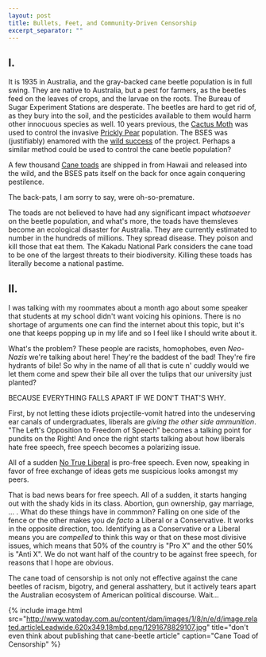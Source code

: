 ```yaml
---
layout: post
title: Bullets, Feet, and Community-Driven Censorship
excerpt_separator: ""
---
```


## I.

It is 1935 in Australia, and the gray-backed cane beetle population is in full swing. They are native to Australia, but a pest for farmers, as the beetles feed on the leaves of crops, and the larvae on the roots. The Bureau of Sugar Experiment Stations are desperate. The beetles are hard to get rid of, as they bury into the soil, and the pesticides available to them would harm other innocuous species as well.
10 years previous, the [Cactus Moth](https://en.wikipedia.org/wiki/Cactoblastis_cactorum) was used to control the invasive [Prickly Pear](https://en.wikipedia.org/wiki/Opuntia_stricta) population. The BSES was (justifiably) enamored with the [wild success](http://www.sciencedirect.com/science/article/pii/S1049964498906089) of the project. Perhaps a similar method could be used to control the cane beetle population? 

A few thousand [Cane toads](https://en.wikipedia.org/wiki/Cane_toad) are shipped in from Hawaii and released into the wild, and the BSES pats itself on the back for once again conquering pestilence. 

The back-pats, I am sorry to say, were oh-so-premature.

The toads are not believed to have had any significant impact *whatsoever* on the beetle population, and what's more, the toads have themsleves become an ecological disaster for Australia. They are currently estimated to number in the hundreds of millions. They spread disease. They poison and kill those that eat them. The Kakadu National Park considers the cane toad to be one of the largest threats to their biodiversity. Killing these toads has literally become a national pastime.

## II.

I was talking with my roommates about a month ago about some speaker that students at my school didn't want voicing his opinions. There is no shortage of arguments one can find the internet about this topic, but it's one that keeps popping up in my life and so I feel like I should write about it. 


What's the problem? These people are racists, homophobes, even *Neo-Nazis* we're talking about here! They're the baddest of the bad! They're fire hydrants of bile! So why in the name of all that is cute n' cuddly would we let them come and spew their bile all over the tulips that our university just planted?

BECAUSE EVERYTHING FALLS APART IF WE DON'T THAT'S WHY.

First, by not letting these idiots projectile-vomit hatred into the undeserving ear canals of undergraduates, liberals are *giving the other side ammunition*. "The Left's Opposition to Freedom of Speech" becomes a talking point for pundits on the Right! And once the right starts talking about how liberals hate free speech, free speech becomes a polarizing issue.

All of a sudden [No True Liberal](https://en.wikipedia.org/wiki/No_true_Scotsman) is pro-free speech. Even now, speaking in favor of free exchange of ideas gets me suspicious looks amongst my peers.

That is bad news bears for free speech. All of a sudden, it starts hanging out with the shady kids in its class. Abortion, gun ownership, gay marriage, ... . What do these things have in commmon? Falling on one side of the fence or the other makes you *de facto* a Liberal or a Conservative. It works in the opposite direction, too. Identifying as a Conservative or a Liberal means you are *compelled* to think this way or that on these most divisive issues, which means that 50% of the country is "Pro X" and the other 50% is "Anti X". We do not want half of the country to be against free speech, for reasons that I hope are obvious. 

The cane toad of censorship is not only not effective against the cane beetles of racism, bigotry, and general asshattery, but it actively tears apart the Australian ecosystem of American political discourse. Wait...

{% include image.html src="http://www.watoday.com.au/content/dam/images/1/8/n/e/d/image.related.articleLeadwide.620x349.18mbd.png/1291678829107.jpg" title="don't even think about publishing that cane-beetle article" caption="Cane Toad of Censorship" %}
